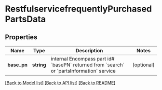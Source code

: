 # RestfulservicefrequentlyPurchasedPartsData

## Properties
Name | Type | Description | Notes
------------ | ------------- | ------------- | -------------
**base_pn** | **string** | internal Encompass part id# &#x60;basePN&#x60; returned from &#x60;search&#x60; or &#x60;partsInformation&#x60; service | [optional] 

[[Back to Model list]](../../README.md#documentation-for-models) [[Back to API list]](../../README.md#documentation-for-api-endpoints) [[Back to README]](../../README.md)

